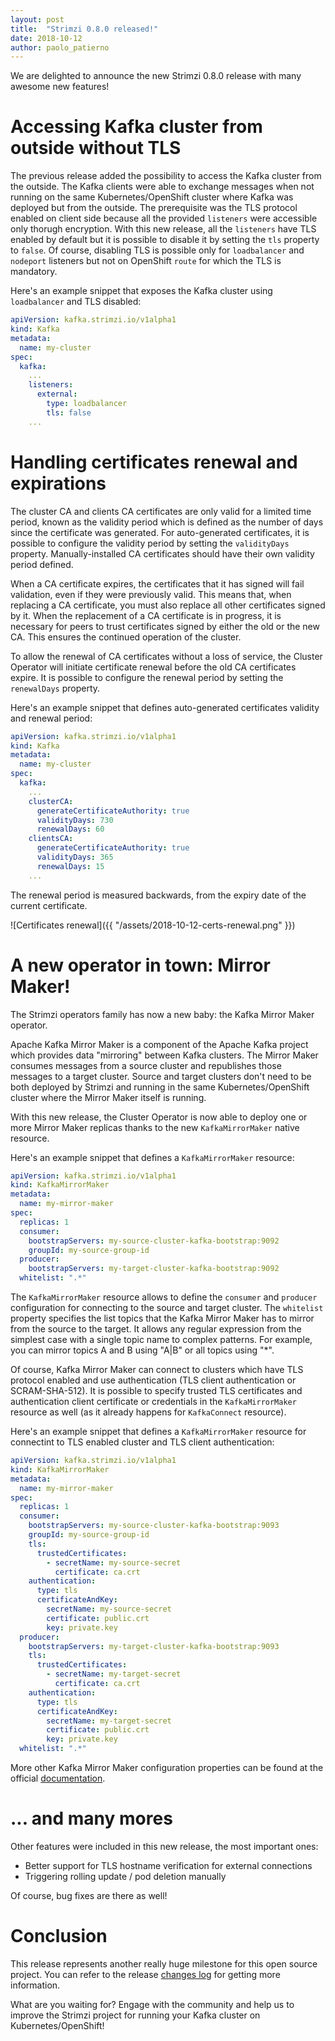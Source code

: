 ```yaml
---
layout: post
title:  "Strimzi 0.8.0 released!"
date: 2018-10-12
author: paolo_patierno
---
```


We are delighted to announce the new Strimzi 0.8.0 release with many awesome new features!

<!--more-->

# Accessing Kafka cluster from outside without TLS

The previous release added the possibility to access the Kafka cluster from the outside.
The Kafka clients were able to exchange messages when not running on the same Kubernetes/OpenShift cluster where Kafka was deployed but from the outside.
The prerequisite was the TLS protocol enabled on client side because all the provided `listeners` were accessible only thorugh encryption.
With this new release, all the `listeners` have TLS enabled by default but it is possible to disable it by setting the `tls` property to `false`.
Of course, disabling TLS is possible only for `loadbalancer` and `nodeport` listeners but not on OpenShift `route` for which the TLS is mandatory.

Here's an example snippet that exposes the Kafka cluster using `loadbalancer` and TLS disabled:

```yaml
apiVersion: kafka.strimzi.io/v1alpha1
kind: Kafka
metadata:
  name: my-cluster
spec:
  kafka:
    ...
    listeners:
      external:
        type: loadbalancer
        tls: false
    ...
```

# Handling certificates renewal and expirations

The cluster CA and clients CA certificates are only valid for a limited time period, known as the validity period which is defined as the number of days since the certificate was generated.
For auto-generated certificates, it is possible to configure the validity period by setting the `validityDays` property.
Manually-installed CA certificates should have their own validity period defined.

When a CA certificate expires, the certificates that it has signed will fail validation, even if they were previously valid.
This means that, when replacing a CA certificate, you must also replace all other certificates signed by it.
When the replacement of a CA certificate is in progress, it is necessary for peers to trust certificates signed by either the old or the new CA.
This ensures the continued operation of the cluster.

To allow the renewal of CA certificates without a loss of service, the Cluster Operator will initiate certificate renewal before the old CA certificates expire.
It is possible to configure the renewal period by setting the `renewalDays` property.

Here's an example snippet that defines auto-generated certificates validity and renewal period:

```yaml
apiVersion: kafka.strimzi.io/v1alpha1
kind: Kafka
metadata:
  name: my-cluster
spec:
  kafka:
    ...
    clusterCA:
      generateCertificateAuthority: true
      validityDays: 730
      renewalDays: 60
    clientsCA:
      generateCertificateAuthority: true
      validityDays: 365
      renewalDays: 15
    ...
```

The renewal period is measured backwards, from the expiry date of the current certificate.

![Certificates renewal]({{ "/assets/2018-10-12-certs-renewal.png" }})

# A new operator in town: Mirror Maker!

The Strimzi operators family has now a new baby: the Kafka Mirror Maker operator.

Apache Kafka Mirror Maker is a component of the Apache Kafka project which provides data "mirroring" between Kafka clusters.
The Mirror Maker consumes messages from a source cluster and republishes those messages to a target cluster.
Source and target clusters don't need to be both deployed by Strimzi and running in the same Kubernetes/OpenShift cluster where the Mirror Maker itself is running.

With this new release, the Cluster Operator is now able to deploy one or more Mirror Maker replicas thanks to the new `KafkaMirrorMaker` native resource.

Here's an example snippet that defines a `KafkaMirrorMaker` resource:

```yaml
apiVersion: kafka.strimzi.io/v1alpha1
kind: KafkaMirrorMaker
metadata:
  name: my-mirror-maker
spec:
  replicas: 1
  consumer:
    bootstrapServers: my-source-cluster-kafka-bootstrap:9092
    groupId: my-source-group-id
  producer:
    bootstrapServers: my-target-cluster-kafka-bootstrap:9092
  whitelist: ".*"
```

The `KafkaMirrorMaker` resource allows to define the `consumer` and `producer` configuration for connecting to the source and target cluster.
The `whitelist` property specifies the list topics that the Kafka Mirror Maker has to mirror from the source to the target.
It allows any regular expression from the simplest case with a single topic name to complex patterns.
For example, you can mirror topics A and B using "A|B" or all topics using "*".

Of course, Kafka Mirror Maker can connect to clusters which have TLS protocol enabled and use authentication (TLS client authentication or SCRAM-SHA-512).
It is possible to specify trusted TLS certificates and authentication client certificate or credentials in the `KafkaMirrorMaker` resource as well (as it already happens for `KafkaConnect` resource).

Here's an example snippet that defines a `KafkaMirrorMaker` resource for connectint to TLS enabled cluster and TLS client authentication:

```yaml
apiVersion: kafka.strimzi.io/v1alpha1
kind: KafkaMirrorMaker
metadata:
  name: my-mirror-maker
spec:
  replicas: 1
  consumer:
    bootstrapServers: my-source-cluster-kafka-bootstrap:9093
    groupId: my-source-group-id
    tls:
      trustedCertificates:
        - secretName: my-source-secret
          certificate: ca.crt
    authentication:
      type: tls
      certificateAndKey:
        secretName: my-source-secret
        certificate: public.crt
        key: private.key
  producer:
    bootstrapServers: my-target-cluster-kafka-bootstrap:9093
    tls:
      trustedCertificates:
        - secretName: my-target-secret
          certificate: ca.crt
    authentication:
      type: tls
      certificateAndKey:
        secretName: my-target-secret
        certificate: public.crt
        key: private.key
  whitelist: ".*"
```

More other Kafka Mirror Maker configuration properties can be found at the official [documentation](http://strimzi.io/docs/0.8.0/#assembly-deployment-configuration-kafka-mirror-maker-str).

# ... and many mores

Other features were included in this new release, the most important ones:

* Better support for TLS hostname verification for external connections
* Triggering rolling update / pod deletion manually

Of course, bug fixes are there as well!

# Conclusion

This release represents another really huge milestone for this open source project.
You can refer to the release [changes log](https://github.com/strimzi/strimzi/releases/tag/0.8.0) for getting more information.

What are you waiting for? Engage with the community and help us to improve the Strimzi project for running your Kafka cluster on Kubernetes/OpenShift!